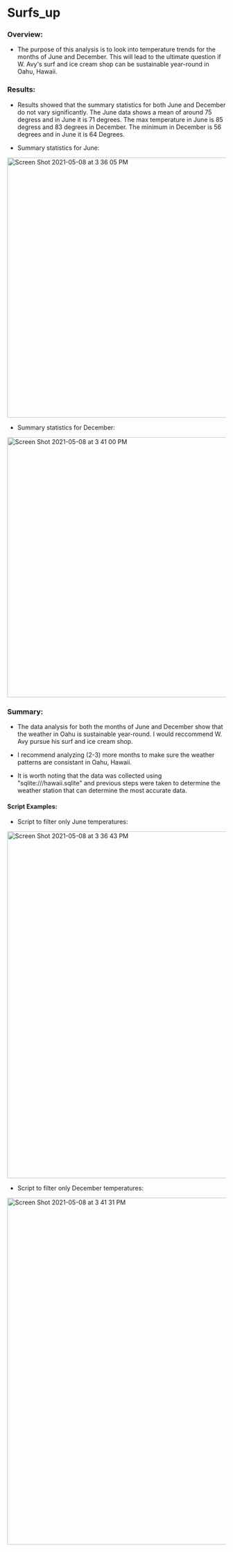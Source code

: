 # Surfs_up

### Overview:

- The purpose of this analysis is to look into temperature trends for the months of June and December. This will lead to the ultimate question if W. Avy's surf and ice cream shop can be sustainable year-round in Oahu, Hawaii.


### Results:

- Results showed that the summary statistics for both June and December do not vary significantly. The June data shows a mean of around 75 degress and in June it is 71 degrees. The max temperature in June is 85 degress and 83 degrees in December. The minimum in December is 56 degrees and in June it is 64 Degrees.

- Summary statistics for June:

<img width="600" alt="Screen Shot 2021-05-08 at 3 36 05 PM" src="https://user-images.githubusercontent.com/77898345/117553090-fd462800-b014-11eb-8225-1a82ce34c159.png">



- Summary statistics for December:

<img width="600" alt="Screen Shot 2021-05-08 at 3 41 00 PM" src="https://user-images.githubusercontent.com/77898345/117553080-f3bcc000-b014-11eb-82bb-e3b2748d6798.png">




### Summary:

- The data analysis for both the months of June and December show that the weather in Oahu is sustainable year-round. I would reccommend W. Avy pursue his surf and ice cream shop.

- I recommend analyzing (2-3) more months to make sure the weather patterns are consistant in Oahu, Hawaii. 

- It is worth noting that the data was collected using "sqlite:///hawaii.sqlite" and previous steps were taken to determine the weather station that can determine the most accurate data.


#### Script Examples:
- Script to filter only June temperatures:

<img width="800" alt="Screen Shot 2021-05-08 at 3 36 43 PM" src="https://user-images.githubusercontent.com/77898345/117553052-cff97a00-b014-11eb-9020-0e81bfbab336.png">



- Script to filter only December temperatures:

<img width="800" alt="Screen Shot 2021-05-08 at 3 41 31 PM" src="https://user-images.githubusercontent.com/77898345/117553039-bce6aa00-b014-11eb-9445-2dc1ec768a79.png">
